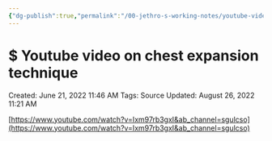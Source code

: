 ```yaml
---
{"dg-publish":true,"permalink":"/00-jethro-s-working-notes/youtube-video-on-chest-expansion-technique/","dgPassFrontmatter":true}
---
```



# $ Youtube video on chest expansion technique

Created: June 21, 2022 11:46 AM
Tags: Source
Updated: August 26, 2022 11:21 AM

[https://www.youtube.com/watch?v=Ixm97rb3gxI&ab_channel=sgulcso](https://www.youtube.com/watch?v=Ixm97rb3gxI&ab_channel=sgulcso)